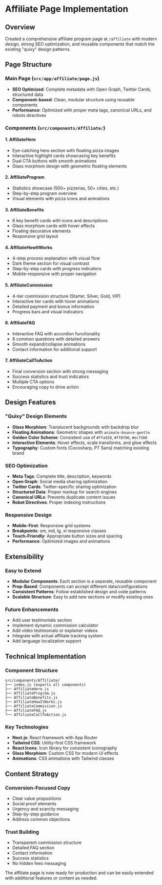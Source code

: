 # Affiliate Page Implementation

## Overview

Created a comprehensive affiliate program page at `/affiliate` with modern design, strong SEO optimization, and reusable components that match the existing "quixy" design patterns.

## Page Structure

### Main Page (`src/app/affiliate/page.js`)

- **SEO Optimized**: Complete metadata with Open Graph, Twitter Cards, structured data
- **Component-based**: Clean, modular structure using reusable components
- **Performance**: Optimized with proper meta tags, canonical URLs, and robots directives

### Components (`src/components/Affiliate/`)

#### 1. **AffiliateHero**

- Eye-catching hero section with floating pizza images
- Interactive highlight cards showcasing key benefits
- Dual CTA buttons with smooth animations
- Glass morphism design with geometric floating elements

#### 2. **AffiliateProgram**

- Statistics showcase (500+ pizzerias, 50+ cities, etc.)
- Step-by-step program overview
- Visual elements with pizza icons and animations

#### 3. **AffiliateBenefits**

- 6 key benefit cards with icons and descriptions
- Glass morphism cards with hover effects
- Floating decorative elements
- Responsive grid layout

#### 4. **AffiliateHowItWorks**

- 4-step process explanation with visual flow
- Dark theme section for visual contrast
- Step-by-step cards with progress indicators
- Mobile-responsive with proper navigation

#### 5. **AffiliateCommission**

- 4-tier commission structure (Starter, Silver, Gold, VIP)
- Interactive tier cards with hover animations
- Detailed payment and bonus information
- Progress bars and visual indicators

#### 6. **AffiliateFAQ**

- Interactive FAQ with accordion functionality
- 8 common questions with detailed answers
- Smooth expand/collapse animations
- Contact information for additional support

#### 7. **AffiliateCallToAction**

- Final conversion section with strong messaging
- Success statistics and trust indicators
- Multiple CTA options
- Encouraging copy to drive action

## Design Features

### "Quixy" Design Elements

- **Glass Morphism**: Translucent backgrounds with backdrop blur
- **Floating Animations**: Geometric shapes with `animate-bounce-gentle`
- **Golden Color Scheme**: Consistent use of `#ffa920`, `#ff8f00`, `#ec7308`
- **Interactive Elements**: Hover effects, scale transforms, and glow effects
- **Typography**: Custom fonts (Cocosharp, PT Sans) matching existing brand

### SEO Optimization

- **Meta Tags**: Complete title, description, keywords
- **Open Graph**: Social media sharing optimization
- **Twitter Cards**: Twitter-specific sharing optimization
- **Structured Data**: Proper markup for search engines
- **Canonical URLs**: Prevents duplicate content issues
- **Robot Directives**: Proper indexing instructions

### Responsive Design

- **Mobile-First**: Responsive grid systems
- **Breakpoints**: sm, md, lg, xl responsive classes
- **Touch-Friendly**: Appropriate button sizes and spacing
- **Performance**: Optimized images and animations

## Extensibility

### Easy to Extend

- **Modular Components**: Each section is a separate, reusable component
- **Prop-Based**: Components can accept different data/configurations
- **Consistent Patterns**: Follow established design and code patterns
- **Scalable Structure**: Easy to add new sections or modify existing ones

### Future Enhancements

- Add user testimonials section
- Implement dynamic commission calculator
- Add video testimonials or explainer videos
- Integrate with actual affiliate tracking system
- Add language localization support

## Technical Implementation

### Component Structure

```
src/components/Affiliate/
├── index.js (exports all components)
├── AffiliateHero.js
├── AffiliateProgram.js
├── AffiliateBenefits.js
├── AffiliateHowItWorks.js
├── AffiliateCommission.js
├── AffiliateFAQ.js
└── AffiliateCallToAction.js
```

### Key Technologies

- **Next.js**: React framework with App Router
- **Tailwind CSS**: Utility-first CSS framework
- **React Icons**: Icon library for consistent iconography
- **Glass Morphism**: Custom CSS for modern UI effects
- **Animations**: CSS animations with Tailwind classes

## Content Strategy

### Conversion-Focused Copy

- Clear value propositions
- Social proof elements
- Urgency and scarcity messaging
- Step-by-step guidance
- Address common objections

### Trust Building

- Transparent commission structure
- Detailed FAQ section
- Contact information
- Success statistics
- No hidden fees messaging

The affiliate page is now ready for production and can be easily extended with additional features or content as needed.
